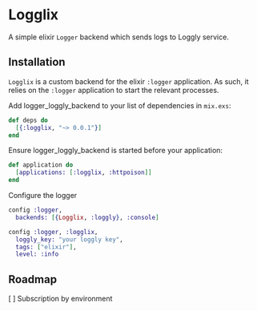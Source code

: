 Logglix
=================

A simple elixir `Logger` backend which sends logs to Loggly service.

## Installation

`Logglix` is a custom backend for the elixir `:logger` application. As
such, it relies on the `:logger` application to start the relevant processes.


Add logger_loggly_backend to your list of dependencies in `mix.exs`:
```elixir
def deps do
  [{:logglix, "~> 0.0.1"}]
end
```

Ensure logger_loggly_backend is started before your application:
```elixir
def application do
  [applications: [:logglix, :httpoison]]
end
```

Configure the logger
```elixir
config :logger,
  backends: [{Logglix, :loggly}, :console]

config :logger, :logglix,
  loggly_key: "your loggly key",
  tags: ["elixir"],
  level: :info
```


## Roadmap

[ ] Subscription by environment
